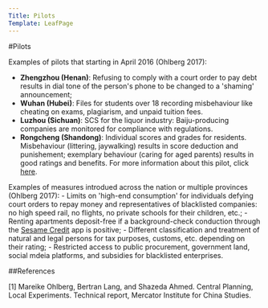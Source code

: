 ```yaml
---
Title: Pilots
Template: LeafPage
---
```


#Pilots

Examples of pilots that starting in April 2016 (Ohlberg 2017):
  - **Zhengzhou (Henan)**: Refusing to comply with a court order to pay debt results in dial tone of the person's phone to be changed to a 'shaming' announcement;
  - **Wuhan (Hubei)**: Files for students over 18 recording misbehaviour like cheating on exams, plagiarism, and unpaid tuition fees.
  - **Luzhou (Sichuan)**: SCS for the liquor industry: Baiju-producing companies are monitored for compliance with regulations.
  - **Rongcheng (Shandong)**: Individual scores and grades for residents. Misbehaviour (littering, jaywalking) results in score deduction and punishement; exemplary behaviour (caring for aged parents) results in good ratings and benefits. 
  For more information about this pilot, click [here](https://cueimps.soc.srcf.net/course/course/credit-scores/Social_Credit_Scores/china/plan/pilots/rongcheng). 
  
  Examples of measures introdued across the nation or multiple provinces (Ohlberg 2017):
    - Limits on 'high-end consumption' for individuals defying court orders to repay money and representatives of blacklisted companies: no high speed rail, no flights, no private schools for their children, etc.;
    - Renting apartments deposit-free if a background-check conduction through the [Sesame Credit](https://cueimps.soc.srcf.net/course/course/credit-scores/Social_Credit_Scores/china/plan/scoring/3/sesamecredit) app is positive; 
    - Different classification and treatment of natural and legal persons for tax purposes, customs, etc. depending on their rating;
    - Restricted access to public procurement, government land, social mdeia platforms, and subsidies for blacklisted enterprises. 

##References

[1] Mareike Ohlberg, Bertran Lang, and Shazeda Ahmed. Central Planning, Local Experiments. Technical report, Mercator Institute for China Studies. 
